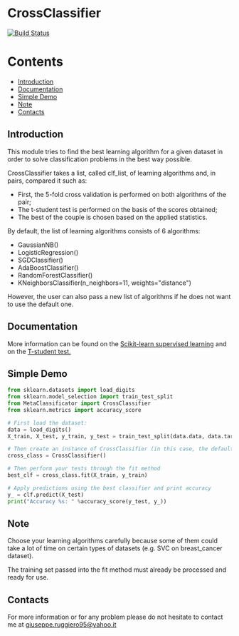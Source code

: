 # CrossClassifier
[![Build Status](https://travis-ci.org/mikel/mail.svg?branch=master)](https://travis-ci.org/mikel/mail)

# Contents
* [Introduction](#introduction)
* [Documentation](#documentation)
* [Simple Demo](#simple-demo)
* [Note](#note)
* [Contacts](#contacts)

## Introduction
This module tries to find the best learning algorithm for a given dataset in order to solve classification problems in the best way possible. 

CrossClassifier takes a list, called clf_list, of learning algorithms and, in pairs, compared it such as:
- First, the 5-fold cross validation is performed on both algorithms of the pair;
- The t-student test is performed on the basis of the scores obtained;
- The best of the couple is chosen based on the applied statistics.

By default, the list of learning algorithms consists of 6 algorithms:
- GaussianNB()
- LogisticRegression()
- SGDClassifier()
- AdaBoostClassifier()
- RandomForestClassifier()
- KNeighborsClassifier(n_neighbors=11, weights="distance")

However, the user can also pass a new list of algorithms if he does not want to use the default one.

## Documentation
More information can be found on the [Scikit-learn supervised learning](http://scikit-learn.org/stable/supervised_learning.html#supervised-learning) and on the [T-student test.](https://docs.scipy.org/doc/scipy-0.14.0/reference/generated/scipy.stats.ttest_ind.html)

## Simple Demo

```python
from sklearn.datasets import load_digits
from sklearn.model_selection import train_test_split
from MetaClassificator import CrossClassifier
from sklearn.metrics import accuracy_score

# First load the dataset:
data = load_digits()
X_train, X_test, y_train, y_test = train_test_split(data.data, data.target, test_size=0.3)

# Then create an instance of CrossClassifier (in this case, the default list described above is used)
cross_class = CrossClassifier()

# Then perform your tests through the fit method
best_clf = cross_class.fit(X_train, y_train)

# Apply predictions using the best classifier and print accuracy
y_ = clf.predict(X_test)
print("Accuracy %s: " %accuracy_score(y_test, y_))
```

## Note
Choose your learning algorithms carefully because some of them could take a lot of time on certain types of datasets (e.g. SVC on breast_cancer dataset). 

The training set passed into the fit method must already be processed and ready for use.

## Contacts
For more information or for any problem please do not hesitate to contact me at giuseppe.ruggiero95@yahoo.it
